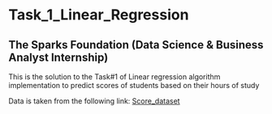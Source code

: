 # Task_1_Linear_Regression
## The Sparks Foundation (Data Science & Business Analyst Internship)
This is the solution to the Task#1 of Linear regression algorithm implementation to predict scores of students based on their hours of study

Data is taken from the following link:
<a href="https://raw.githubusercontent.com/AdiPersonalWorks/Random/master/student_scores%20-%20student_scores.csv">Score_dataset</a>

